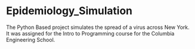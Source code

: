 # Epidemiology_Simulation
The Python Based project simulates the spread of a virus across New York. It was assigned for the Intro to Programming course for the Columbia Engineering School.
